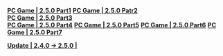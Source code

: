 **[PC Game | 2.5.0 Part1](https://autopatchcn.bhsr.com/client/cn/20240829163517_AnwaHQsTlmEjPF33/PC/download/StarRail_2.5.0.7z.001)** 
**[PC Game | 2.5.0 Patr2](https://autopatchcn.bhsr.com/client/cn/20240829163517_AnwaHQsTlmEjPF33/PC/download/StarRail_2.5.0.7z.002)**    
**[PC Game | 2.5.0 Part3](https://autopatchcn.bhsr.com/client/cn/20240829163517_AnwaHQsTlmEjPF33/PC/download/StarRail_2.5.0.7z.003)**    
**[PC Game | 2.5.0 Part4](https://autopatchcn.bhsr.com/client/cn/20240829163517_AnwaHQsTlmEjPF33/PC/download/StarRail_2.5.0.7z.004)**
**[PC Game | 2.5.0 Part5](https://autopatchcn.bhsr.com/client/cn/20240829163517_AnwaHQsTlmEjPF33/PC/download/StarRail_2.5.0.7z.005)**
**[PC Game | 2.5.0 Part6](https://autopatchcn.bhsr.com/client/cn/20240829163517_AnwaHQsTlmEjPF33/PC/download/StarRail_2.5.0.7z.006)**
**[PC Game | 2.5.0 Part7](https://autopatchcn.bhsr.com/client/cn/20240829163517_AnwaHQsTlmEjPF33/PC/download/StarRail_2.5.0.7z.007)**

**[Update | 2.4.0 -> 2.5.0 | ](https://autopatchcn.bhsr.com/client/diff/hkrpg_cn/game_2.4.0_2.5.0_hdiff_GoTMtSThreYWHIRZ.zip)**

<!-- **[Android Game | 2.5.0 | Link1]()**  
**[Android Game | 2.5.0 | Link2]()**  

**[Android Cloud | 2.5.0 | Link1]()**  
**[Android Cloud | 2.5.0 | Link1]()**

**[Android Bilibili Game | 2.5.0]()**   -->